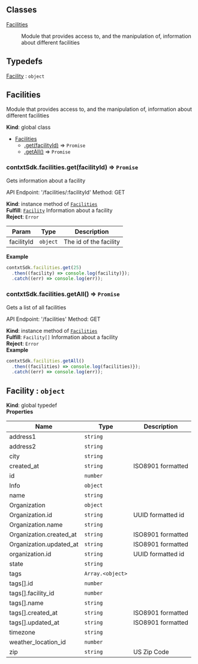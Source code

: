 ## Classes

<dl>
<dt><a href="#Facilities">Facilities</a></dt>
<dd><p>Module that provides access to, and the manipulation
of, information about different facilities</p>
</dd>
</dl>

## Typedefs

<dl>
<dt><a href="#Facility">Facility</a> : <code>object</code></dt>
<dd></dd>
</dl>

<a name="Facilities"></a>

## Facilities
Module that provides access to, and the manipulation
of, information about different facilities

**Kind**: global class  

* [Facilities](#Facilities)
    * [.get(facilityId)](#Facilities+get) ⇒ <code>Promise</code>
    * [.getAll()](#Facilities+getAll) ⇒ <code>Promise</code>

<a name="Facilities+get"></a>

### contxtSdk.facilities.get(facilityId) ⇒ <code>Promise</code>
Gets information about a facility

API Endpoint: '/facilities/:facilityId'
Method: GET

**Kind**: instance method of [<code>Facilities</code>](#Facilities)  
**Fulfill**: [<code>Facility</code>](#Facility) Information about a facility  
**Reject**: <code>Error</code>  

| Param | Type | Description |
| --- | --- | --- |
| facilityId | <code>object</code> | The id of the facility |

**Example**  
```js
contxtSdk.facilities.get(25)
  .then((facility) => console.log(facility)});
  .catch((err) => console.log(err));
```
<a name="Facilities+getAll"></a>

### contxtSdk.facilities.getAll() ⇒ <code>Promise</code>
Gets a list of all facilities

API Endpoint: '/facilities'
Method: GET

**Kind**: instance method of [<code>Facilities</code>](#Facilities)  
**Fulfill**: <code>Facility[]</code> Information about a facility  
**Reject**: <code>Error</code>  
**Example**  
```js
contxtSdk.facilities.getAll()
  .then((facilities) => console.log(facilities)});
  .catch((err) => console.log(err));
```
<a name="Facility"></a>

## Facility : <code>object</code>
**Kind**: global typedef  
**Properties**

| Name | Type | Description |
| --- | --- | --- |
| address1 | <code>string</code> |  |
| address2 | <code>string</code> |  |
| city | <code>string</code> |  |
| created_at | <code>string</code> | ISO8901 formatted |
| id | <code>number</code> |  |
| Info | <code>object</code> |  |
| name | <code>string</code> |  |
| Organization | <code>object</code> |  |
| Organization.id | <code>string</code> | UUID formatted id |
| Organization.name | <code>string</code> |  |
| Organization.created_at | <code>string</code> | ISO8901 formatted |
| Organization.updated_at | <code>string</code> | ISO8901 formatted |
| organization.id | <code>string</code> | UUID formatted id |
| state | <code>string</code> |  |
| tags | <code>Array.&lt;object&gt;</code> |  |
| tags[].id | <code>number</code> |  |
| tags[].facility_id | <code>number</code> |  |
| tags[].name | <code>string</code> |  |
| tags[].created_at | <code>string</code> | ISO8901 formatted |
| tags[].updated_at | <code>string</code> | ISO8901 formatted |
| timezone | <code>string</code> |  |
| weather_location_id | <code>number</code> |  |
| zip | <code>string</code> | US Zip Code |

